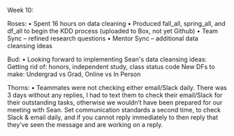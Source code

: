 Week 10:

Roses:
•	Spent 16 hours on data cleaning
•	Produced fall_all, spring_all, and df_all to begin the KDD process (uploaded to Box, not yet Github)
•	Team Sync – refined research questions
•	Mentor Sync – additional data cleansing ideas

Bud:
•	Looking forward to implementing Sean's data cleansing ideas:
        Getting rid of: honors, independent study, class status code
        New DFs to make: Undergrad vs Grad, Online vs In Person

Thorns:
•	Teammates were not checking either email/Slack daily. There was 3 days without any replies, I had to text them to check their email/Slack for their outstanding tasks, otherwise we wouldn’t have been prepared for our meeting with Sean. Set communication standards a second time, to check Slack & email daily, and if you cannot reply immediately to then reply that they’ve seen the message and are working on a reply.
